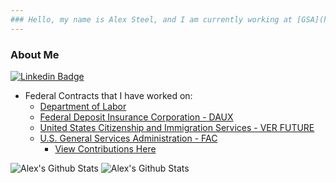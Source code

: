 ```yaml
---
### Hello, my name is Alex Steel, and I am currently working at [GSA](https://www.gsa.gov/) as a contractor on behalf of [Pluribus Digital](https://pluribusdigital.com/)
---
```

  
### About Me
[![Linkedin Badge](https://img.shields.io/badge/-asteel-blue?style=flat-square&logo=Linkedin&logoColor=white&link=https://www.linkedin.com/in/alexander-steel-84004282)](https://www.linkedin.com/in/alexander-steel-84004282)
- Federal Contracts that I have worked on:
  -   [Department of Labor](https://www.dol.gov/)
  -   [Federal Deposit Insurance Corporation - DAUX](https://www.fdic.gov/)
  -   [United States Citizenship and Immigration Services - VER FUTURE](https://www.uscis.gov/)
  -   [U.S. General Services Administration - FAC](https://www.gsa.gov/)
      - [View Contributions Here](https://github.com/GSA-TTS/FAC/activity?actor=asteel-gsa)

![Alex's Github Stats](https://github-readme-stats.vercel.app/api?username=Bombarding&show_icons=true&theme=dark) ![Alex's Github Stats](https://github-readme-stats.vercel.app/api?username=asteel-gsa&show_icons=true&theme=dark)
